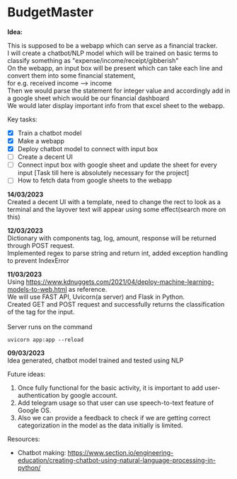 # BudgetMaster

**Idea:**<br>

This is supposed to be a webapp which can serve as a financial tracker. <br>
I will create a chatbot/NLP model which will be trained on basic terms to classify something as "expense/income/receipt/gibberish" <br>
On the webapp, an input box will be present which can take each line and convert them into some financial statement, <br>
  for e.g. received income --> income <br>
Then we would parse the statement for integer value and accordingly add in a google sheet which would be our financial dashboard <br>
We would later display important info from that excel sheet to the webapp. <br>

Key tasks: 
- [x] Train a chatbot model 
- [x] Make a webapp
- [x] Deploy chatbot model to connect with input box
- [ ] Create a decent UI
- [ ] Connect input box with google sheet and update the sheet for every input [Task till here is absolutely necessary for the project]
- [ ] How to fetch data from google sheets to the webapp 

**14/03/2023** <br>
Created a decent UI with a template, need to change the rect to look as a terminal and the layover text will appear using some effect(search more on this)

**12/03/2023** <br>
Dictionary with components tag, log, amount, response will be returned through POST request. <br>
Implemented regex to parse string and return int, added exception handling to prevent IndexError<br>


**11/03/2023** <br>
Using https://www.kdnuggets.com/2021/04/deploy-machine-learning-models-to-web.html as reference.<br>
We will use FAST API, Uvicorn(a server) and Flask in Python. <br>
Created GET and POST request and successfully returns the classification of the tag for the input.<br>
<br>
Server runs on the command

```
uvicorn app:app --reload
```

**09/03/2023** <br>
Idea generated, chatbot model trained and tested using NLP


Future ideas:
1. Once fully functional for the basic activity, it is important to add user-authentication by google account.
2. Add telegram usage so that user can use speech-to-text feature of Google OS.
3. Also we can provide a feedback to check if we are getting correct categorization in the model as the data initially is limited.
  


Resources:
* Chatbot making: https://www.section.io/engineering-education/creating-chatbot-using-natural-language-processing-in-python/

